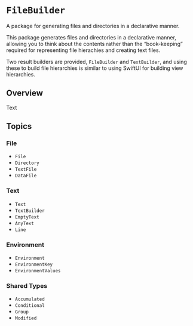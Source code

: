 # ``FileBuilder``

A package for generating files and directories in a declarative manner. 

This package generates files and directories in a declarative manner, allowing you to think about the contents rather than the “book-keeping” required for representing file hierachies and creating text files.

Two result builders are provided, `FileBuilder` and `TextBuilder`, and using these to build file hierarchies is similar to using SwiftUI for building view hierarchies.

## Overview

<!--@START_MENU_TOKEN@-->Text<!--@END_MENU_TOKEN@-->

## Topics

### File

- ``File``
- ``Directory``
- ``TextFile``
- ``DataFile``

### Text

- ``Text``
- ``TextBuilder``
- ``EmptyText``
- ``AnyText``
- ``Line``

### Environment

- ``Environment``
- ``EnvironmentKey``
- ``EnvironmentValues``

### Shared Types

- ``Accumulated``
- ``Conditional``
- ``Group``
- ``Modified``
